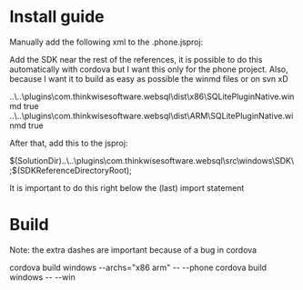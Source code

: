 # Install guide

Manually add the following xml to the .phone.jsproj:

Add the SDK near the rest of the references, it is possible to do this automatically with cordova but I want this only for the phone project.
Also, because I want it to build as easy as possible the winmd files or on svn xD

  <ItemGroup>
    <SDKReference Include="Microsoft.VCLibs, Version=12.0" />
  </ItemGroup>
  <ItemGroup>
    <SDKReference Include="SQLite.WP81, Version=3.8.8.1" />
  </ItemGroup>
  <Choose>
    <When Condition="$(Platform) == 'x86'">
      <ItemGroup>
        <Reference Include="SQLitePluginNative">
          <HintPath>..\..\plugins\com.thinkwisesoftware.websql\dist\x86\SQLitePluginNative.winmd</HintPath>
          <IsWinMDFile>true</IsWinMDFile>
        </Reference>
      </ItemGroup>
    </When>
    <When Condition="$(Platform) == 'ARM'">
      <ItemGroup>
        <Reference Include="SQLitePluginNative">
          <HintPath>..\..\plugins\com.thinkwisesoftware.websql\dist\ARM\SQLitePluginNative.winmd</HintPath>
          <IsWinMDFile>true</IsWinMDFile>
        </Reference>
      </ItemGroup>
    </When>
  </Choose>

After that, add this to the jsproj:

  <PropertyGroup>
    <SDKReferenceDirectoryRoot>$(SolutionDir)..\..\plugins\com.thinkwisesoftware.websql\src\windows\SDK\;$(SDKReferenceDirectoryRoot);</SDKReferenceDirectoryRoot>
  </PropertyGroup>

It is important to do this right below the (last) import statement 
  <Import Project="$(MSBuildExtensionsPath)\Microsoft\WindowsXaml\v$(VisualStudioVersion)\Microsoft.Windows.UI.Xaml.CSharp.targets" />


# Build

Note: the extra dashes are important because of a bug in cordova

cordova build windows --archs="x86 arm" -- --phone 
cordova build windows -- --win
